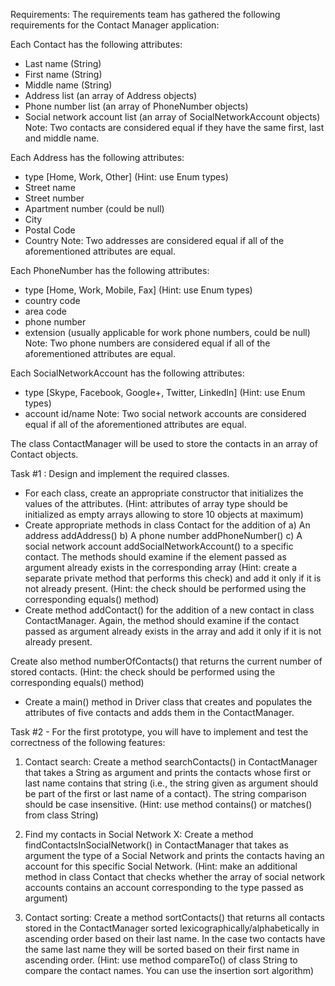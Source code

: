 Requirements:
The requirements team has gathered the following requirements for the Contact Manager application:

Each Contact has the following attributes:
- Last name (String)
- First name (String)
- Middle name (String)
- Address list (an array of Address objects)
- Phone number list (an array of PhoneNumber objects)
- Social network account list (an array of SocialNetworkAccount objects)
Note: Two contacts are considered equal if they have the same first, last and middle name.

Each Address has the following attributes:
- type [Home, Work, Other] (Hint: use Enum types)
- Street name
- Street number
- Apartment number (could be null)
- City
- Postal Code
- Country
Note: Two addresses are considered equal if all of the aforementioned attributes are equal.

Each PhoneNumber has the following attributes:
- type [Home, Work, Mobile, Fax] (Hint: use Enum types)
- country code
- area code
- phone number
- extension (usually applicable for work phone numbers, could be null)
Note: Two phone numbers are considered equal if all of the aforementioned attributes are equal.

Each SocialNetworkAccount has the following attributes:
- type [Skype, Facebook, Google+, Twitter, LinkedIn] (Hint: use Enum types)
- account id/name
Note: Two social network accounts are considered equal if all of the aforementioned attributes are equal.

The class ContactManager will be used to store the contacts in an array of Contact objects.

Task #1 : Design and implement the required classes.

- For each class, create an appropriate constructor that initializes the values of the attributes. (Hint: attributes of array type should be initialized as empty arrays allowing to store 10 objects at maximum)
- Create appropriate methods in class Contact for the addition of
a) An address addAddress()
b) A phone number addPhoneNumber()
c) A social network account addSocialNetworkAccount()
to a specific contact. The methods should examine if the element passed as argument already exists in the corresponding array (Hint: create a separate private method that performs this check) and add it only if it is not already present. (Hint: the check should be performed using the corresponding equals() method)
- Create method addContact() for the addition of a new contact in class ContactManager. Again, the method should examine if the contact passed as argument already exists in the array and add it only if it is not already present. 

Create also method numberOfContacts() that returns the current number of stored contacts. (Hint: the check should be performed using the corresponding equals() method)
- Create a main() method in Driver class that creates and populates the attributes of five contacts and adds them in the ContactManager.

Task #2 - For the first prototype, you will have to implement and test the correctness of the following features:

1. Contact search: Create a method searchContacts() in ContactManager that takes a String as argument and prints the contacts whose first or last name contains that string (i.e., the string given as argument should be part of the first or last name of a contact). The string comparison should be case insensitive. (Hint: use method contains() or matches() from class String)

2. Find my contacts in Social Network X: Create a method findContactsInSocialNetwork() in ContactManager that takes as argument the type of a Social Network and prints the contacts having an account for this specific Social Network. (Hint: make an additional method in class Contact that checks whether the array of social network accounts contains an account corresponding to the type passed as argument)

3. Contact sorting: Create a method sortContacts() that returns all contacts stored in the ContactManager sorted lexicographically/alphabetically in ascending order based on their last name. In the case two contacts have the same last name they will be sorted based on their first name in ascending order. (Hint: use method compareTo() of class String to compare the contact names. You can use the insertion sort algorithm)
